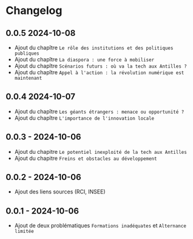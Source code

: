 # Changelog

## 0.0.5 2024-10-08
* Ajout du chapître `Le rôle des institutions et des politiques publiques`
* Ajout du chapître `La diaspora : une force à mobiliser`
* Ajout du chapître `Scénarios futurs : où va la tech aux Antilles ?`
* Ajout du chapître `Appel à l'action : la révolution numérique est maintenant`

## 0.0.4 2024-10-07
* Ajout du chapître `Les géants étrangers : menace ou opportunité ?`
* Ajout du chapître `L'importance de l'innovation locale`

## 0.0.3 - 2024-10-06
* Ajout du chapitre `Le potentiel inexploité de la tech aux Antilles`
* Ajout du chapitre `Freins et obstacles au développement`

## 0.0.2 - 2024-10-06
* Ajout des liens sources (RCI, INSEE)
  
## 0.0.1 - 2024-10-06
* Ajout de deux problématiques `Formations inadéquates`  et `Alternance limitée`
